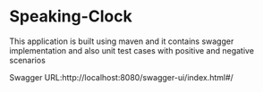 # Speaking-Clock

This application is built using maven and it contains swagger implementation and also unit test cases with positive and negative scenarios 

Swagger URL:http://localhost:8080/swagger-ui/index.html#/

